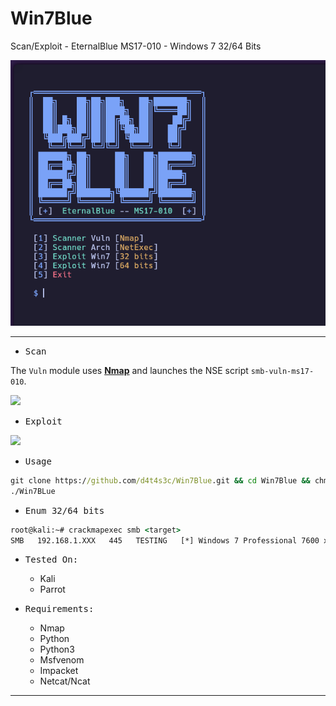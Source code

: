 # Win7Blue

Scan/Exploit - EternalBlue MS17-010 - Windows 7 32/64 Bits

![](/screenshots/screenshot.png)

---

- <kbd>Scan</kbd>

The `Vuln` module uses **[Nmap](https://nmap.org)** and launches the NSE script `smb-vuln-ms17-010`.

![](/screenshots/1.png)

- <kbd>Exploit</kbd>

![](/screenshots/2.png)

- <kbd>Usage</kbd>

```cmd
git clone https://github.com/d4t4s3c/Win7Blue.git && cd Win7Blue && chmod +x ./Win7Blue
./Win7BLue
```

- <kbd>Enum 32/64 bits</kbd>

```cmd
root@kali:~# crackmapexec smb <target>
SMB   192.168.1.XXX   445   TESTING   [*] Windows 7 Professional 7600 x64 (name:TESTING) (domain:TESTING) (signing:False) (SMBv1:True)
```

- <kbd>Tested On:</kbd>

  * Kali
  * Parrot
  
- <kbd>Requirements:</kbd>

   * Nmap
   * Python
   * Python3
   * Msfvenom
   * Impacket
   * Netcat/Ncat

---

